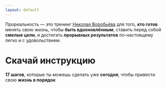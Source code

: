 ```yaml
---
layout: default
---
```


Прореальность — это тренинг [Николая Воробьёва](/nickvorobiov/) для того, **кто готов** менять свою жизнь, чтобы **быть вдохновлённым**, ставить перед собой **смелые цели**, и достигать **прорывных результатов** по-настоящему легко и с удовольствием.

# Скачай инструкцию

**17 шагов**, которые ты можешь сделать уже **сегодня**,
чтобы привести свою **жизнь в порядок**
